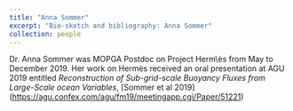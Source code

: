 ```yaml
---
title: "Anna Sommer"
excerpt: "Bio-sketch and bibliography: Anna Sommer"
collection: people
---
```


Dr. Anna Sommer was MOPGA Postdoc on Project Herm\ès from May to December 2019. Her work on Hermès received an oral presentation at AGU 2019 entitled _Reconstruction of Sub-grid-scale Buoyancy Fluxes from Large-Scale ocean Variables_, [Sommer et al 2019] (https://agu.confex.com/agu/fm19/meetingapp.cgi/Paper/51221)

